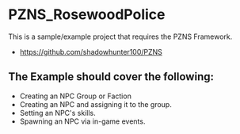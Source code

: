 # PZNS_RosewoodPolice

This is a sample/example project that requires the PZNS Framework.
- https://github.com/shadowhunter100/PZNS  

## The Example should cover the following:
- Creating an NPC Group or Faction  
- Creating an NPC and assigning it to the group.  
- Setting an NPC's skills.  
- Spawning an NPC via in-game events.  
